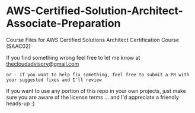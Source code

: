 # AWS-Certified-Solution-Architect-Associate-Preparation

Course Files for AWS Certified Solutions Architect Certification Course (SAAC02)

If you find something wrong feel free to let me know at thecloudadvisory@gmail.com

    or - if you want to help fix something, feel free to submit a PR with your suggested fixes and I'll review

If you want to use any portion of this repo in your own projects, just make sure you are aware of the license terms ... and I'd appreciate a friendly heads-up :)


